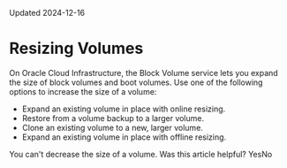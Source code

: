 Updated 2024-12-16
# Resizing Volumes
On Oracle Cloud Infrastructure, the Block Volume service lets you expand the size of block volumes and boot volumes. 
Use one of the following options to increase the size of a volume:
  * Expand an existing volume in place with online resizing.
  * Restore from a volume backup to a larger volume.
  * Clone an existing volume to a new, larger volume.
  * Expand an existing volume in place with offline resizing.


You can't decrease the size of a volume.
Was this article helpful?
YesNo

